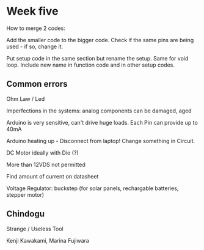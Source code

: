 # Week five

How to merge 2 codes:

Add the smaller code to the bigger code. Check if the same pins are being used - if so, change it.

Put setup code in the same section but rename the setup. Same for void loop. Include new name in function code and in other setup codes.

## Common errors

Ohm Law / Led

Imperfections in the systems: analog components can be damaged, aged

Arduino is very sensitive, can't drive huge loads. Each Pin can provide up to 40mA

Arduino heating up - Disconnect from laptop! Change something in Circuit.

DC Motor ideally with Dio (?) 

More than 12VDS not permitted

Find amount of current on datasheet

Voltage Regulator: buckstep (for solar panels, rechargable batteries, stepper motor)

## Chindogu

Strange / Useless Tool

Kenji Kawakami, Marina Fujiwara
